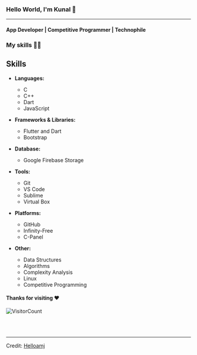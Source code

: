 ### Hello World, I'm Kunal :purple_heart:

-----
#### App Developer | Competitive Programmer | Technophile

### My skills :woman_technologist:

## Skills

- **Languages:** 
  - C 
  - C++ 
  - Dart 
  - JavaScript
  
- **Frameworks & Libraries:** 
  - Flutter and Dart 
  - Bootstrap 

- **Database:** 
  - Google Firebase Storage 

- **Tools:** 
  - Git
  - VS Code
  - Sublime
  - Virtual Box 

- **Platforms:** 
  - GitHub 
  - Infinity-Free 
  - C-Panel 

- **Other:**
  - Data Structures 
  - Algorithms 
  - Complexity Analysis 
  - Linux 
  - Competitive Programming 


<!-- ### I'm currently learning :open_book:
- **Competitive Coding**
    - Dynamic Programming
    
- **Web Development**
<table>
<tbody>
 <tr>
<td align="center" width="50%">
<img height=60px src="https://www.vectorlogo.zone/logos/graphql/graphql-ar21.svg"> 
</td>
<td align="center" width="50%">
<img height=60px src="https://www.vectorlogo.zone/logos/reactjs/reactjs-ar21.svg"> 
</td>
</tr>
</tbody>
</table>

 - **Data Science**
   - Machine Learning
   - Artificial Intelligence
    
<br>
<p align="center">
<img align="center" src="https://github-readme-stats.vercel.app/api/top-langs/?username=helloamj&layout=compact&theme=radical" alt="My Github Stats">
<img align="center" src="https://github-readme-stats.vercel.app/api?username=helloamj&&show_icons=true&theme=radical&count_private=true&include_all_commits=true" alt="My Github Stats">
</p>

<br> <br>
<a href="https://www.linkedin.com/in/kunal-jain-617979217">
  <img align="left" alt="Kunal's LinkedIn" width="22px" src="https://cdn.jsdelivr.net/npm/simple-icons@v3/icons/linkedin.svg" />
</a>
<a href="https://github.com/helloamj">
  <img align="left" alt="Kunal's Github" width="22px" src="https://cdn.jsdelivr.net/npm/simple-icons@v3/icons/github.svg" />
</a>
<a href="https://www.leetcode.com/jainkunal129">
  <img align="left" alt="Kunal's Leetcode" width="22px" src="https://cdn.jsdelivr.net/npm/simple-icons@v3/icons/leetcode.svg" />
</a>
<br><br> -->

#### Thanks for visiting :heart:
![VisitorCount](https://profile-counter.glitch.me/helloamj/count.svg)



<br>
<br>

<!--
<table>
<tbody>
 <tr>
<td align="center" width="50%">
<img height=60px src="https://www.vectorlogo.zone/logos/graphql/graphql-ar21.svg"> 
</td>
<td align="center" width="50%">
<img height=60px src="https://www.vectorlogo.zone/logos/reactjs/reactjs-ar21.svg"> 
</td>
</tr>
</tbody>
</table>
<br>
<p align="center">
  <img align="center" src="https://github-readme-stats.vercel.app/api/top-langs/?username=helloamj&theme=radical" />
<img align="center" src="https://github-readme-stats.vercel.app/api?username=helloamj&&show_icons=true&theme=radical" alt="My Github Stats">
</p>
<a href="https://github.com/helloamj">
  <img align="center" src="https://github-readme-stats.vercel.app/api/top-langs/?username=helloamj&theme=radical" />
</a>
**helloamj/helloamj** is a ✨ _special_ ✨ repository because its `README.md` (this file) appears on your GitHub profile.

Here are some ideas to get you started:

- 🔭 I’m currently working on ...
- 🌱 I’m currently learning ...
- 👯 I’m looking to collaborate on ...
- 🤔 I’m looking for help with ...
- 💬 Ask me about ...
- 📫 How to reach me: ...
- 😄 Pronouns: ...
- ⚡ Fun fact: ...
-->

----
Credit: [Helloamj](https://github.com/helloamj)
